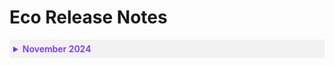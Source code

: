 # Eco Release Notes

 <details style="background:#f2f2f2; padding:6px; margin:10px 0px 0px 0px">
   <summary markdown="span" style="color:#7632FE; font-weight:600">November 2024</summary>

<div style="padding-left:16px">

* **ECO-0002**: **November 27, 2024**: You can now view the following Effective Savings Rate (ESR is a FinOps metric that measures the actual ROI of cloud discount instruments) data in the Eco console:

  * EC2 ESR
  * Non-EC2 ESR
  * EC2 ESR with Spot

  You can also view the:

   * ESR graph, which displays the ESR data in more detail.
   * Effective Cost and Waste graph, which displays the effective hourly cost (actual incurred cost with upfront costs distributed) and waste over the last 120 days. Costs are displayed across the three main purchase options and any unused commitments.
   * Utilization Over Time graph, which displays the combined utilization of reserved instances and savings plans.
  
  [Learn more](eco/tutorials/view-your-savings).



* **ECO-0001**: **November 5, 2024**: The new Ocean integration for Eco allows you to use spot instances more consistently and optimize your savings. [Learn more](eco/tutorials/ocean-int).

 </div>
 </details>
